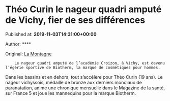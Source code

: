 
# Théo Curin le nageur quadri amputé de Vichy, fier de ses différences

Published at: **2019-11-03T14:31:00+00:00**

Author: ****

Original: [La Montagne](https://www.lamontagne.fr/vichy-03200/sports/theo-curin-le-nageur-quadri-ampute-de-vichy-fier-de-ses-differences_13675385/)


        Le nageur quadri amputé de l’académie Croizon, à Vichy, est devenu l’égérie sportive de Biotherm, la marque de cosmétiques pour hommes.
      
Dans les bassins et en dehors, tout s’accélère pour Théo Curin (19 ans). Le nageur vichyssois, médaille de bronze aux derniers mondiaux de paranatation, anime une chronique mensuelle dans le Magazine de la santé, sur France 5 et joue les mannequins pour la marque Biotherm.

